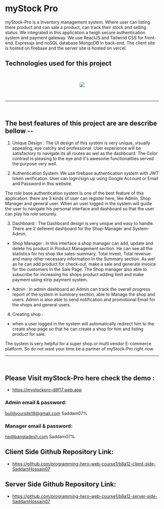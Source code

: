 # myStock Pro

myStock-Pro is a Inventory management system. Where user can listing there product and can sale a product, can track their stock and selling status. We integrated in this application a heigh secure authentication system and payment gateway. We use ReactJS and Tailwind CSS for front-end, Expressjs and noSQL database MongoDB in back-end. The client site is hosted on firebase and the server site is hosted on vercel.


## Technologies used for this project
<br/>
<p align="center">
    <a href="#">
        <img src="https://skillicons.dev/icons?i=html,css,tailwind,react,express,mongodb,firebase" />
    </a>
</p>
<br/>
<hr/>
<br/>


## The best features of this project are are describe bellow --

1. Unique Design : 
The UI design of this system is very unique, visually appealing, eye catchy and professional. User experience will be satisfactory to navigate its all routes as wel as the dashboard. The Color contrast is pleasing to the eye and it's awesome functionalities served the purpose very well.

2. Authentication System:
We use firebase authentication system with JWT token verification. User can login/sign up using Google Account or Email and Password in this website.

The role base authentication system is one of the best feature of this application. there are 3 kinds of user can register here, like Admin, Shop Manager and general user. When an user logged in the system will guide the user to navigate his personal interface and dashboard so that the user can play his role securely.

3. Dashboard :
The Dashboard design is very unique and easy to handle. There are 2 deferent dashboard for the Shop-Manager and System-Admin.

- Shop Manager : In this interface a shop manager can add, update and delete his product in Product Management section. He can see all the statistics for his shop like sales-summary, Total invest, Total revenue and many other necessary information In the Summary section. As wel as he can add product for check-out, make a sale and generate invoice for the customers In the Sale Page. The Shop manager also able to subscribe for increasing his shops product adding limit and make payment using strip payment system.

- Admin : In admin dashboard an Admin can track the overall progress report of the system in summary section, able to Manage the shop and users. Admin is also able to send notification and promotional Email for the shops and general users.


4. Creating shop : 
- when a user logged in the system will automatically redirect him to the create shop page so that he can create a shop for him and listing product for sale.

The system is very helpful for a super shop or multi vendor E-commerce platform. So do not wast your time be a partner of myStock-Pro right now.
<br/>
<hr/>
<br/>

## Please Visit myStock-Pro here check the demo : 
- https://mystockpro-d8f17.web.app

### Admin email & password: 
buildyoursite18@gmail.com
Saddam07%

### Manager email & password: 
hp@bangladesh.com
Saddam07%


## Client Side Github Repository Link: 
- https://github.com/programming-hero-web-course1/b8a12-client-side-SaddamHossain07

## Server Side Github Repository Link: 
- https://github.com/programming-hero-web-course1/b8a12-server-side-SaddamHossain07


